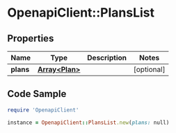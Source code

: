 # OpenapiClient::PlansList

## Properties

Name | Type | Description | Notes
------------ | ------------- | ------------- | -------------
**plans** | [**Array&lt;Plan&gt;**](Plan.md) |  | [optional] 

## Code Sample

```ruby
require 'OpenapiClient'

instance = OpenapiClient::PlansList.new(plans: null)
```


